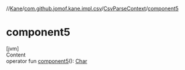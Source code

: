 //[Kane](../../index.md)/[com.github.jomof.kane.impl.csv](../index.md)/[CsvParseContext](index.md)/[component5](component5.md)



# component5  
[jvm]  
Content  
operator fun [component5](component5.md)(): [Char](https://kotlinlang.org/api/latest/jvm/stdlib/kotlin/-char/index.html)  



